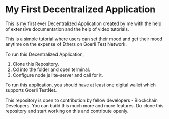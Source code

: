 # My First Decentralized Application 

This is my first ever Decentralized Application created by me with the help of extensive documentation and the help of video tutorials. 

This is a simple tutorial where users can set their mood and get their mood anytime on the expense of Ethers on Goerli Test Network. 

To run this Decentralized Application, 

1. Clone this Repository. 
2. Cd into the folder and open terminal. 
3. Configure node js lite-server and call for it. 



To run this application, you should have at least one digital wallet which supports Goerli TestNet. 


This repository is open to contribution by fellow developers - Blockchain Developers. You can build this much more and more features. Do clone this repository and start working on this and contribute openly. 
